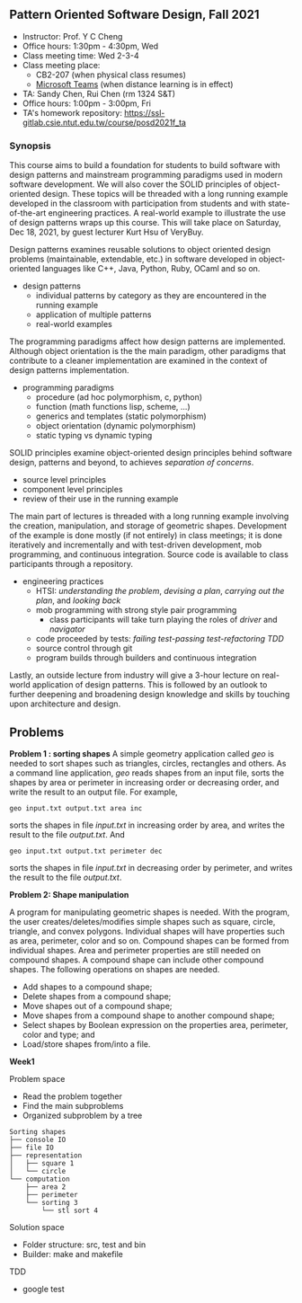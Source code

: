 ## Pattern Oriented Software Design, Fall 2021
- Instructor: Prof. Y C Cheng
- Office hours: 1:30pm - 4:30pm, Wed 
- Class meeting time: Wed 2-3-4
- Class meeting place: 
  - CB2-207 (when physical class resumes)
  - [Microsoft Teams](https://teams.microsoft.com/l/team/19%3aVgURaz5E9ggyNsJ5txN0xtBb3KA05czf8-h2DKot7F01%40thread.tacv2/conversations?groupId=06658c8d-9640-47a5-a33f-4ce8d6c1df57&tenantId=dfb5e216-2b8a-4b32-b1cb-e786a1095218) (when distance learning is in effect)
- TA: Sandy Chen, Rui Chen (rm 1324 S&T)
- Office hours: 1:00pm - 3:00pm, Fri
- TA's homework repository: https://ssl-gitlab.csie.ntut.edu.tw/course/posd2021f_ta

### Synopsis

This course aims to build a foundation for students to build software with design patterns and mainstream programming paradigms used in modern software development. We will also cover the SOLID principles of object-oriented design. These topics will be threaded with a long running example developed in the classroom with participation from students and with state-of-the-art engineering practices. A real-world example to illustrate the use of design patterns wraps up this course. This will take place on Saturday, Dec 18, 2021, by guest lecturer Kurt Hsu of VeryBuy.

Design patterns examines reusable solutions to object oriented design problems (maintainable, extendable, etc.) in software developed in object-oriented languages like C++, Java, Python, Ruby, OCaml and so on.  

  - design patterns
    - individual patterns by category as they are encountered in the running example
    - application of multiple patterns
    - real-world examples  

The programming paradigms affect how design patterns are implemented. Although object orientation is the the main paradigm, other paradigms that contribute to a cleaner implementation are examined in the context of design patterns implementation.

  - programming paradigms
    - procedure (ad hoc polymorphism, c, python)
    - function (math functions lisp, scheme, ...)
    - generics and templates (static polymorphism)
    - object orientation (dynamic polymorphism)
    - static typing vs dynamic typing

SOLID principles examine object-oriented design principles behind software design, patterns and beyond, to achieves _separation of concerns_.

  - source level principles
  - component level principles
  - review of their use in the running example  

The main part of lectures is threaded with a long running example involving the creation,  manipulation, and storage of geometric shapes. Development of the example is done mostly (if not entirely) in class meetings; it is done iteratively and incrementally and with test-driven development, mob programming, and continuous integration. Source code is available to class participants through a repository.

  - engineering practices
    - HTSI: _understanding the problem_, _devising a plan_, _carrying out the plan_, and _looking back_
    - mob programming with strong style pair programming
      - class participants will take turn playing the roles of _driver_ and _navigator_
    - code proceeded by tests: _failing test-passing test-refactoring_ _TDD_
    - source control through git
    - program builds through builders and continuous integration

Lastly, an outside lecture from industry will give a 3-hour lecture on real-world application of design patterns. This is followed by an outlook to further deepening and broadening design knowledge and skills by touching upon architecture and design.

## Problems 

**Problem 1 : sorting shapes**
A simple geometry application called _geo_ is needed to sort shapes such as triangles, circles, rectangles and others. As a command line application, _geo_ reads shapes from an input file, sorts the shapes by area or perimeter in increasing order or decreasing order, and write the result to an output file. For example,
```
geo input.txt output.txt area inc
```
sorts the shapes in file _input.txt_ in increasing order by area, and writes the result to the file _output.txt_. And
```
geo input.txt output.txt perimeter dec
```
sorts the shapes in file _input.txt_ in decreasing order by perimeter, and writes the result to the file _output.txt_.

**Problem 2: Shape manipulation**

A program for manipulating geometric shapes is needed. With the program, the user creates/deletes/modifies simple shapes such as square, circle, triangle, and convex polygons. Individual shapes will have properties such as area, perimeter, color and so on. Compound shapes can be formed from individual shapes. Area and perimeter properties are still needed on compound shapes. A compound shape can include other compound shapes. The following operations on shapes are needed.

- Add shapes to a compound shape;
- Delete shapes from a compound shape;
- Move shapes out of a compound shape;
- Move shapes from a compound shape to another compound shape;
- Select shapes by Boolean expression on the properties area, perimeter, color and type; and
- Load/store shapes from/into a file.

**Week1**

Problem space
- Read the problem together
- Find the main subproblems
- Organized subproblem by a tree
```
Sorting shapes
├── console IO
├── file IO
├── representation
│   ├── square 1
│   └── circle
└── computation
    ├── area 2
    ├── perimeter
    └── sorting 3
        └── stl sort 4
```

Solution space
- Folder structure: src, test and bin
- Builder: make and makefile

TDD
- google test